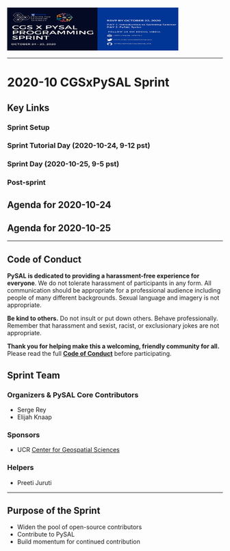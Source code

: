 <p float="left">
  <img src="images/banner.png" height="100" width="400" />
   <img  width="100" />
</p>

---

# 2020-10 CGSxPySAL Sprint

## Key Links

### Sprint Setup

### Sprint Tutorial Day (2020-10-24, 9-12 pst)


### Sprint Day (2020-10-25, 9-5 pst)


### Post-sprint


## Agenda for 2020-10-24


## Agenda for 2020-10-25


---

## Code of Conduct

**PySAL is dedicated to providing a harassment-free experience for everyone**.
We do not tolerate harassment of participants in any form. 
 All communication should be appropriate for a professional audience including people of many different backgrounds. Sexual language and imagery is not appropriate.

**Be kind to others.** Do not insult or put down others. Behave professionally. Remember that harassment and sexist, racist, or exclusionary jokes are not appropriate.

**Thank you for helping make this a welcoming, friendly community for all.**
Please read the full [**Code of
Conduct**](https://github.com/pysal/governance/blob/master/conduct/code_of_conduct.rst  ) before participating.  


## Sprint Team 

### Organizers & PySAL Core Contributors
* Serge Rey
* Elijah Knaap


### Sponsors
- UCR [Center for Geospatial Sciences](https://spatial.ucr.edu)


### Helpers

- Preeti Juruti


---

## Purpose of the Sprint
- Widen the pool of open-source contributors
- Contribute to PySAL
- Build momentum for continued contribution

